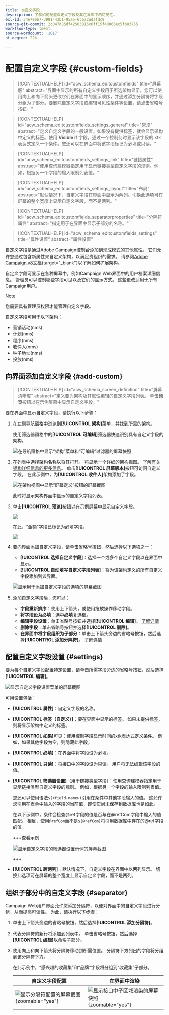 ```yaml
---
title: 自定义字段
description: 了解如何配置自定义字段及其在界面中的可见性。
exl-id: 34e7e0b7-3981-43b1-95a5-6c672adafdc9
source-git-commit: 2c047d85df42503815c6ff15f43066ec5fb83755
workflow-type: tm+mt
source-wordcount: '1017'
ht-degree: 22%

---
```


# 配置自定义字段 {#custom-fields}

>[!CONTEXTUALHELP]
>id="acw_schema_editcustomfields"
>title="屏幕版"
>abstract="界面中显示的所有自定义字段用于所选架构显示。您可以使用向上和向下箭头更改它们在界面中的显示顺序，并通过添加分隔符将字段分组为子部分。要删除自定义字段或编辑可见性条件等设置，请点击省略号按钮。"

>[!CONTEXTUALHELP]
>id="acw_schema_editcustomfields_settings_general"
>title="常规"
>abstract="定义自定义字段的一般设置。如果没有提供标签，就会显示架构中定义的标签。使用 **Visible if** 字段，通过一个控制何时显示该字段的 xtk 表达式定义一个条件。您还可以在界面中将该字段标记为必填或只读。"

>[!CONTEXTUALHELP]
>id="acw_schema_editcustomfields_settings_link"
>title="链接属性"
>abstract="使用查询建模器指定用于显示链接类型自定义字段的规则。例如，根据另一个字段的输入限制列表值。"

>[!CONTEXTUALHELP]
>id="acw_schema_editcustomfields_settings_layout"
>title="布局"
>abstract="默认情况下，自定义字段在界面中显示为两列。切换此选项可在屏幕的整个宽度上显示自定义字段，而不是两列。"

>[!CONTEXTUALHELP]
>id="acw_schema_editcustomfields_separatorproperties"
>title="分隔符属性"
>abstract="指定用于在界面中显示子部分的名称。"

<!-- NOT USED IN THE UI?-->

>[!CONTEXTUALHELP]
>id="acw_schema_editcustomfields_settings"
>title="属性设置"
>abstract="属性设置"

自定义字段是通过Adobe Campaign控制台添加到现成模式的其他属性。 它们允许您通过包含新属性来自定义架构，以满足贵组织的需求。 请参阅[Adobe Campaign v8文档](https://experienceleague.adobe.com/docs/campaign/campaign-v8/developer/shemas-forms/extend-schema.html?lang=zh-Hans){target="_blank"}以了解如何扩展架构。

自定义字段可显示在各种屏幕中，例如Campaign Web界面中的用户档案详细信息。 管理员可以控制哪些字段可见以及它们的显示方式。 这些更改适用于所有Campaign用户。

>[!NOTE]
>
>您需要具有管理员权限才能管理自定义字段。

自定义字段可用于以下架构：

* 营销活动(nms)
* 计划(nms)
* 程序(nms)
* 收件人(nms)
* 种子地址(nms)
* 投放(nms)

## 向界面添加自定义字段 {#add-custom}

>[!CONTEXTUALHELP]
>id="acw_schema_screen_definition"
>title="屏幕清晰度"
>abstract="定义要为架构及其属性编辑的自定义字段列表。 单击&#x200B;**预览**&#x200B;按钮以在示例屏幕中显示自定义字段。"


要在界面中显示自定义字段，请执行以下步骤：

1. 在左侧导航窗格中浏览到&#x200B;**[!UICONTROL 架构]**&#x200B;菜单，并找到所需的架构。

   使用筛选器窗格中的&#x200B;**[!UICONTROL 可编辑]**&#x200B;筛选器快速识别具有自定义字段的架构。

   ![在导航窗格中显示“架构”菜单和“可编辑”过滤器的屏幕快照](assets/custom-fields-open.png)

1. 在列表中选择架构名称以将其打开。 将显示一个详细的架构视图。 [了解有关架构详细信息的更多信息](../administration/schemas.md)。 单击&#x200B;**[!UICONTROL 屏幕版本]**&#x200B;按钮可访问自定义字段。 在此示例中，为&#x200B;**[!UICONTROL 收件人]**&#x200B;架构添加了字段。

   ![在架构视图中显示“屏幕定义”按钮的屏幕截图](assets/custom-fields-edit.png)

   此时将显示架构界面中显示的自定义字段列表。

1. 单击&#x200B;**[!UICONTROL 预览]**&#x200B;按钮以在示例屏幕中显示自定义字段。

   ![](assets/custom-fields-edit2.png)

   在此，“金额”字段已标记为必填字段。

   ![](assets/custom-fields-edit3.png)

1. 要向界面添加自定义字段，请单击省略号按钮，然后选择以下选项之一：

   * **[!UICONTROL 选择自定义字段]**：选择一个或多个自定义字段以在界面中显示。
   * **[!UICONTROL 自动填写自定义字段列表]**：将为该架构定义的所有自定义字段添加到该界面。

   ![显示用于添加自定义字段的选项的屏幕截图](assets/custom-fields-add.png)

1. 添加自定义字段后，您可以：

   * **字段重新排序**：使用上下箭头，或使用拖放操作移动字段。
   * **将字段设为必填**：选中&#x200B;**必填**&#x200B;复选框。
   * **编辑字段设置**：单击省略号按钮并选择&#x200B;**[!UICONTROL 编辑]**。 [了解详情](#settings)
   * **删除字段**：单击省略号按钮并选择&#x200B;**[!UICONTROL 删除]**。
   * **在界面中将字段组织为子部分**：单击上下箭头旁边的省略号按钮，然后选择&#x200B;**[!UICONTROL 添加分隔符]**。 [了解详情](#separator)

## 配置自定义字段设置 {#settings}

要为每个自定义字段配置特定设置，请单击所需字段旁边的省略号按钮，然后选择&#x200B;**[!UICONTROL 编辑]**。

![显示自定义字段设置菜单的屏幕截图](assets/custom-fields-settings.png)

可用设置包括：

* **[!UICONTROL 属性]**：自定义字段的名称。
* **[!UICONTROL 标签（自定义）]**：要在界面中显示的标签。 如果未提供标签，则将显示架构中定义的标签。
* **[!UICONTROL 如果]**&#x200B;可见：使用控制字段显示时间的xtk表达式定义条件。 例如，如果其他字段为空，则隐藏此字段。
* **[!UICONTROL 必填]**：在界面中将字段设为必填。
* **[!UICONTROL 只读]**：将接口中的字段设为只读。 用户将无法编辑该字段的值。
* **[!UICONTROL 筛选器设置]**（用于链接类型字段）：使用查询建模器指定用于显示链接类型自定义字段的规则。 例如，根据另一个字段的输入限制列表值。

  您还可以使用语法`$(<field-name>)`引用在条件中其他字段输入的值。 这允许您引用在表单中输入的字段的当前值，即使它尚未保存到数据库也是如此。

  在以下示例中，条件会检查@ref字段的值是否与在@refCom字段中输入的值匹配。 相反，使用`@refCom`而不是`$(@refCom)`将引用数据库中存在的@ref字段的值。

  +++查看示例

  ![显示自定义字段的筛选器设置示例的屏幕截图](assets/custom-fields-ref.png)

  +++

* **[!UICONTROL 跨两列]**：默认情况下，自定义字段在界面中以两列显示。 切换此选项可在屏幕的整个宽度上显示自定义字段，而不是两列。

## 组织子部分中的自定义字段 {#separator}

Campaign Web用户界面允许您添加分隔符，以便对界面中的自定义字段进行分组，从而提高可读性。 为此，请执行以下步骤：

1. 单击上下箭头旁边的省略号按钮，然后选择&#x200B;**[!UICONTROL 添加分隔符]**。

1. 代表分隔符的新行将添加到列表中。 单击省略号按钮，然后选择&#x200B;**[!UICONTROL 编辑]**&#x200B;以命名子部分。

1. 使用向上和向下箭头将分隔符移动到所需位置。 分隔符下方列出的字段将分组到该分隔符下方。

   在此示例中，“感兴趣的收藏集”和“品牌”字段将分组到“收藏集”子部分。

   | 自定义字段配置 | 在界面中渲染 |
   |  ---  |  ---  |
   | ![显示分隔符配置的屏幕截图](assets/custom-fields-separator.png){zoomable="yes"} | ![显示接口中子区域渲染的屏幕快照](assets/custom-fields-section.png){zoomable="yes"} |